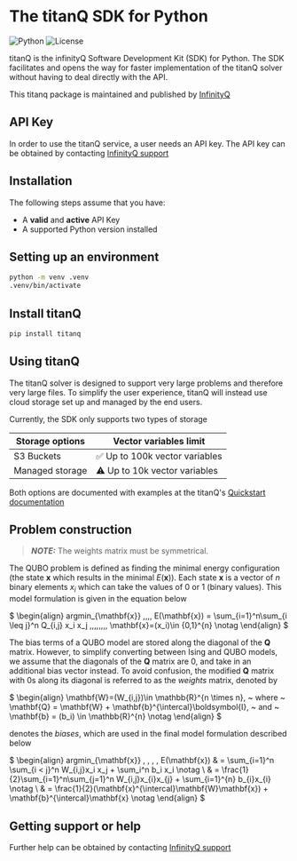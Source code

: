 # The titanQ SDK for Python

![Python](https://img.shields.io/badge/python-3.9%20%7C%203.10%20%7C%203.11%20%7C%203.12-blue) ![License](https://img.shields.io/badge/License-Apache%202.0-blue.svg)

titanQ is the infinityQ Software Development Kit (SDK) for Python. The SDK facilitates and opens the way for faster implementation
of the titanQ solver without having to deal directly with the API.

This titanq package is maintained and published by [InfinityQ](https://www.infinityq.tech/)


## API Key

In order to use the titanQ service, a user needs an API key.
The API key can be obtained by contacting [InfinityQ support](support@infinityq.tech)


## Installation

The following steps assume that you have:

- A **valid** and **active** API Key
- A supported Python version installed


## Setting up an environment

``` bash
python -m venv .venv
.venv/bin/activate
```


## Install titanQ

``` bash
pip install titanq
```


## Using titanQ

The titanQ solver is designed to support very large problems and therefore very large files. To simplify the user experience, titanQ will instead use cloud storage set up and managed by the end users.

Currently, the SDK only supports two types of storage

| Storage options                | Vector variables limit           |
|--------------------------------|----------------------------------|
| S3 Buckets                     | ✅ Up to 100k vector variables   |
| Managed storage                | ⚠️ Up to 10k vector variables     |

Both options are documented with examples at the titanQ's [Quickstart documentation](https://docs.titanq.infinityq.io/quickstart/category/python-sdk)

## Problem construction

> **_NOTE:_**  The weights matrix must be symmetrical.

The QUBO problem is defined as finding the minimal energy configuration (the state $\mathbf{x}$ which results in the minimal $E(\mathbf{x})$).
Each state $\mathbf{x}$ is a vector of $n$ binary elements $x_i$ which can take the values of 0 or 1 (binary values).
This model formulation is given in the equation below

$
\begin{align}
argmin_{\mathbf{x}} \,\,\,\, E(\mathbf{x}) = \sum_{i=1}^n\sum_{i \leq j}^n Q_{i,j} x_i x_j \,\,\,\,\,\,\,\, \mathbf{x}=(x_i)\in \{0,1\}^{n} \notag
\end{align}
$

The bias terms of a QUBO model are stored along the diagonal of the $\mathbf{Q}$ matrix. However, to simplify converting between Ising and QUBO models,
we assume that the diagonals of the $\mathbf{Q}$  matrix are 0, and take in an additional bias vector instead. To avoid confusion, the modified $\mathbf{Q}$  matrix with 0s
along its diagonal is referred to as the *weights* matrix, denoted by

$
\begin{align}
\mathbf{W}=(W_{i,j})\in \mathbb{R}^{n \times n}, ~ where ~ \mathbf{Q} = \mathbf{W} + \mathbf{b}^{\intercal}\boldsymbol{I}, ~ and ~ \mathbf{b} = (b_i) \in \mathbb{R}^{n} \notag
\end{align}
$

denotes the *biases*, which are used in the final model formulation described below

$
\begin{align}
argmin_{\mathbf{x}} \, \, \, \, E(\mathbf{x}) & = \sum_{i=1}^n \sum_{i < j}^n W_{i,j}x_i x_j + \sum_i^n b_i x_i \notag \\
& = \frac{1}{2}\sum_{i=1}^n\sum_{j=1}^n W_{i,j}x_{i}x_{j} + \sum_{i=1}^{n} b_{i}x_{i} \notag \\
& = \frac{1}{2}(\mathbf{x}^{\intercal}\mathbf{W}\mathbf{x}) + \mathbf{b}^{\intercal}\mathbf{x} \notag
\end{align}
$

## Getting support or help


Further help can be obtained by contacting [InfinityQ support](support@infinityq.tech)